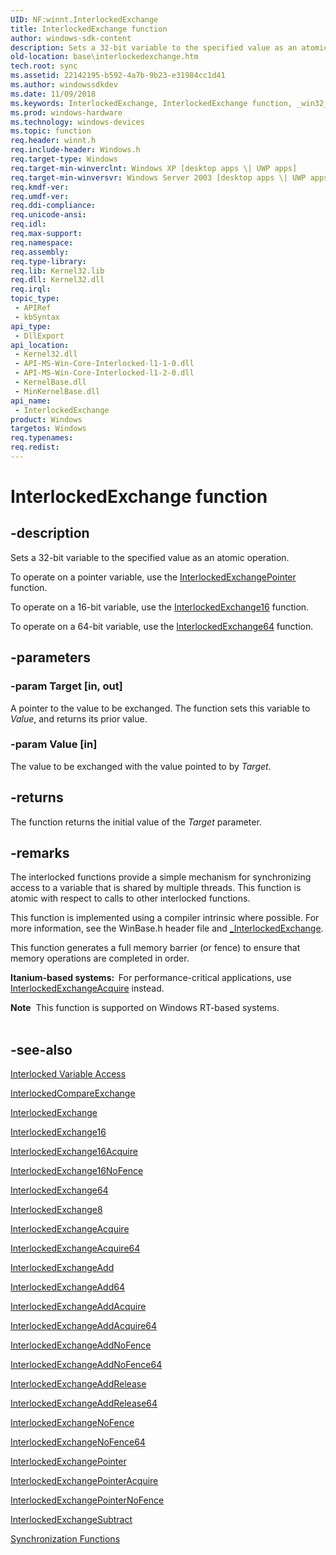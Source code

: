 ```yaml
---
UID: NF:winnt.InterlockedExchange
title: InterlockedExchange function
author: windows-sdk-content
description: Sets a 32-bit variable to the specified value as an atomic operation.
old-location: base\interlockedexchange.htm
tech.root: sync
ms.assetid: 22142195-b592-4a7b-9b23-e31984cc1d41
ms.author: windowssdkdev
ms.date: 11/09/2018
ms.keywords: InterlockedExchange, InterlockedExchange function, _win32_interlockedexchange, base.interlockedexchange, winnt/InterlockedExchange
ms.prod: windows-hardware
ms.technology: windows-devices
ms.topic: function
req.header: winnt.h
req.include-header: Windows.h
req.target-type: Windows
req.target-min-winverclnt: Windows XP [desktop apps \| UWP apps]
req.target-min-winversvr: Windows Server 2003 [desktop apps \| UWP apps]
req.kmdf-ver: 
req.umdf-ver: 
req.ddi-compliance: 
req.unicode-ansi: 
req.idl: 
req.max-support: 
req.namespace: 
req.assembly: 
req.type-library: 
req.lib: Kernel32.lib
req.dll: Kernel32.dll
req.irql: 
topic_type:
 - APIRef
 - kbSyntax
api_type:
 - DllExport
api_location:
 - Kernel32.dll
 - API-MS-Win-Core-Interlocked-l1-1-0.dll
 - API-MS-Win-Core-Interlocked-l1-2-0.dll
 - KernelBase.dll
 - MinKernelBase.dll
api_name:
 - InterlockedExchange
product: Windows
targetos: Windows
req.typenames: 
req.redist: 
---
```


# InterlockedExchange function


## -description


Sets a 32-bit variable to the specified value as an atomic operation.

To operate on a pointer variable, use the 
<a href="https://msdn.microsoft.com/479aede8-e9e3-42c2-9081-94c150c7f274">InterlockedExchangePointer</a> function.

To operate on a 16-bit variable, use the <a href="https://msdn.microsoft.com/06756ec6-9c1c-4aac-99de-c45186c89af1">InterlockedExchange16</a> function.

To operate on a 64-bit variable, use the <a href="https://msdn.microsoft.com/80d34f5d-3491-4653-959b-6b9efebf764b">InterlockedExchange64</a> function.


## -parameters




### -param Target [in, out]

A pointer to the value to be exchanged. The function sets this variable to <i>Value</i>, and returns its prior value.


### -param Value [in]

The value to be exchanged with the value pointed to by <i>Target</i>.


## -returns



The function returns the initial value of the <i>Target</i> parameter.




## -remarks



The interlocked functions provide a simple mechanism for synchronizing access to a variable that is shared by multiple threads. This function is atomic with respect to calls to other interlocked functions.

This function is implemented using a compiler intrinsic where possible. For more information, see the WinBase.h header file and <a href="be2f232a-6301-462a-a92b-fcdeb8b0f209">_InterlockedExchange</a>.

This function  generates a full memory barrier (or fence) to ensure that memory operations are completed in order.

<b>Itanium-based systems:  </b>For performance-critical applications, use <a href="https://msdn.microsoft.com/985dd245-ac9e-4a47-b819-5a9fb7852885">InterlockedExchangeAcquire</a> instead.

<div class="alert"><b>Note</b>  This function is supported on Windows RT-based systems.</div>
<div> </div>



## -see-also




<a href="https://msdn.microsoft.com/729c0e68-ef52-4d6c-b771-a89043a937e6">Interlocked Variable Access</a>



<a href="https://msdn.microsoft.com/c0da780c-5fd0-4c88-a283-8d057db812ac">InterlockedCompareExchange</a>



<a href="https://msdn.microsoft.com/22142195-b592-4a7b-9b23-e31984cc1d41">InterlockedExchange</a>



<a href="https://msdn.microsoft.com/06756ec6-9c1c-4aac-99de-c45186c89af1">InterlockedExchange16</a>



<a href="https://msdn.microsoft.com/647ca78a-0dee-4312-8911-4b5167d73d7e">InterlockedExchange16Acquire</a>



<a href="https://msdn.microsoft.com/d0a2a934-067b-4aa8-99d1-15647d977684">InterlockedExchange16NoFence</a>



<a href="https://msdn.microsoft.com/80d34f5d-3491-4653-959b-6b9efebf764b">InterlockedExchange64</a>



<a href="https://msdn.microsoft.com/fe07fac0-b9f2-419e-a086-09bc73125c4e">InterlockedExchange8</a>



<a href="https://msdn.microsoft.com/985dd245-ac9e-4a47-b819-5a9fb7852885">InterlockedExchangeAcquire</a>



<a href="https://msdn.microsoft.com/30df63a3-bd28-430b-ab30-057bbd03f9e4">InterlockedExchangeAcquire64</a>



<a href="https://msdn.microsoft.com/e48b67a0-133b-4e88-b451-432f26b4881a">InterlockedExchangeAdd</a>



<a href="https://msdn.microsoft.com/f8cab5f8-8054-4c02-9a6d-80fd9d98cf74">InterlockedExchangeAdd64</a>



<a href="https://msdn.microsoft.com/920daad7-7c47-4e55-8aba-db63cf285d12">InterlockedExchangeAddAcquire</a>



<a href="https://msdn.microsoft.com/a22e9ce8-1fe6-40ac-a65d-1177fbf2bfe4">InterlockedExchangeAddAcquire64</a>



<a href="https://msdn.microsoft.com/68114e68-3ca9-4214-862e-4ba51d597b92">InterlockedExchangeAddNoFence</a>



<a href="https://msdn.microsoft.com/bd16406a-0740-45b8-ad15-bb5b183671d7">InterlockedExchangeAddNoFence64</a>



<a href="https://msdn.microsoft.com/bcc74dcf-2851-41ec-8497-dd4c05bb6a26">InterlockedExchangeAddRelease</a>



<a href="https://msdn.microsoft.com/7ab76bbb-25e1-4412-920c-f1f85f22da9b">InterlockedExchangeAddRelease64</a>



<a href="https://msdn.microsoft.com/92075e5b-4461-4d18-8936-9e98419553a9">InterlockedExchangeNoFence</a>



<a href="https://msdn.microsoft.com/c624e317-7904-4603-90fb-b436742a79b9">InterlockedExchangeNoFence64</a>



<a href="https://msdn.microsoft.com/479aede8-e9e3-42c2-9081-94c150c7f274">InterlockedExchangePointer</a>



<a href="https://msdn.microsoft.com/a949fce4-ab18-4702-9324-0912c9b56bf5">InterlockedExchangePointerAcquire</a>



<a href="https://msdn.microsoft.com/d8158b7f-f420-4cb0-8ada-dcdd282e4d7e">InterlockedExchangePointerNoFence</a>



<a href="https://msdn.microsoft.com/9917323D-38C4-446E-B59A-52493A6020ED">InterlockedExchangeSubtract</a>



<a href="https://msdn.microsoft.com/9b6359c2-0113-49b6-83d0-316ad95aba1b">Synchronization Functions</a>
 

 

